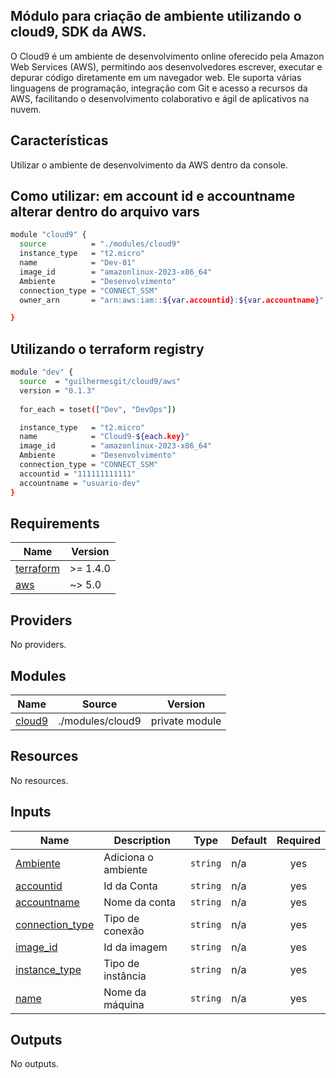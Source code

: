 ## Módulo para criação de ambiente utilizando o cloud9, SDK da AWS.


O Cloud9 é um ambiente de desenvolvimento online oferecido pela Amazon Web Services (AWS), permitindo aos desenvolvedores escrever, executar e depurar código diretamente em um navegador web. Ele suporta várias linguagens de programação, integração com Git e acesso a recursos da AWS, facilitando o desenvolvimento colaborativo e ágil de aplicativos na nuvem.

## Características 

Utilizar o ambiente de desenvolvimento da AWS dentro da console.

## Como utilizar: em account id e accountname alterar dentro do arquivo vars

```bash
module "cloud9" {
  source          = "./modules/cloud9"
  instance_type   = "t2.micro"
  name            = "Dev-01"
  image_id        = "amazonlinux-2023-x86_64"
  Ambiente        = "Desenvolvimento"
  connection_type = "CONNECT_SSM"
  owner_arn       = "arn:aws:iam::${var.accountid}:${var.accountname}"

}


```
## Utilizando o terraform registry
```bash
module "dev" {
  source  = "guilhermesgit/cloud9/aws"
  version = "0.1.3"
  
  for_each = toset(["Dev", "DevOps"])

  instance_type   = "t2.micro"
  name            = "Cloud9-${each.key}"
  image_id        = "amazonlinux-2023-x86_64"
  Ambiente        = "Desenvolvimento"
  connection_type = "CONNECT_SSM"
  accountid = "111111111111"
  accountname = "usuario-dev"
}

```

## Requirements

| Name | Version |
|------|---------|
| <a name="requirement_terraform"></a> [terraform](#requirement\_terraform) | >= 1.4.0 |
| <a name="requirement_aws"></a> [aws](#requirement\_aws) | ~> 5.0 |

## Providers

No providers.

## Modules

| Name | Source | Version |
|------|--------|---------|
| <a name="module_cloud9"></a> [cloud9](#module\_cloud9) | ./modules/cloud9 | private module |

## Resources

No resources.

## Inputs

| Name | Description | Type | Default | Required |
|------|-------------|------|---------|:--------:|
| <a name="input_Ambiente"></a> [Ambiente](#input\_Ambiente) | Adiciona o ambiente | `string` | n/a | yes |
| <a name="input_accountid"></a> [accountid](#input\_accountid) | Id da Conta | `string` | n/a | yes |
| <a name="input_accountname"></a> [accountname](#input\_accountname) | Nome da conta | `string` | n/a | yes |
| <a name="input_connection_type"></a> [connection\_type](#input\_connection\_type) | Tipo de conexão | `string` | n/a | yes |
| <a name="input_image_id"></a> [image\_id](#input\_image\_id) | Id da imagem | `string` |n/a | yes |
| <a name="input_instance_type"></a> [instance\_type](#input\_instance\_type) | Tipo de instância | `string` | n/a | yes |
| <a name="input_name"></a> [name](#input\_name) | Nome da máquina | `string` | n/a | yes |

## Outputs

No outputs.
